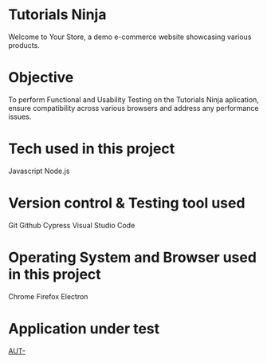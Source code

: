 # Tutorials Ninja
Welcome to Your Store, a demo e-commerce website showcasing various products.
# Objective
To perform Functional and Usability Testing on the Tutorials Ninja aplication, ensure compatibility across various browsers and address any performance issues.
# Tech used in this project
Javascript
Node.js
# Version control & Testing tool used
Git
Github
Cypress
Visual Studio Code
# Operating System and Browser used in this project
Chrome
Firefox
Electron
# Application under test
[AUT-](https://tutorialsninja.com/demo/) 



